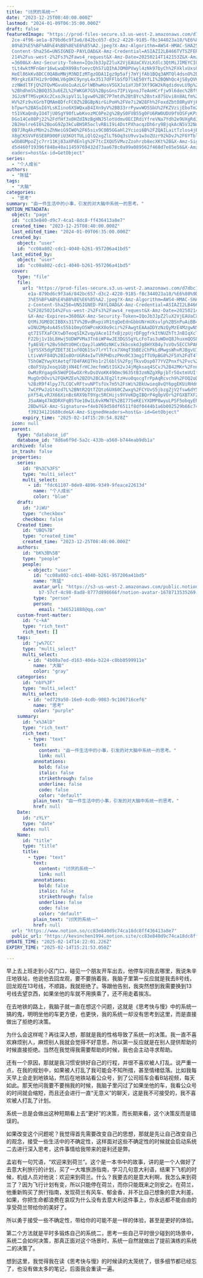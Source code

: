 ```yaml
---
title: "讨厌的系统一"
date: "2023-12-25T08:40:00.000Z"
lastmod: "2024-01-09T06:35:00.000Z"
draft: false
featuredImage: "https://prod-files-secure.s3.us-west-2.amazonaws.com/d7dbc101-8\
  2ce-4f96-ae1a-879bd6c9f3a6/842bc657-d3c2-4220-9185-f8c344023a18/%E6%80%9D%E8%\
  80%83%E5%BF%AB%E4%B8%8E%E6%85%A2.jpeg?X-Amz-Algorithm=AWS4-HMAC-SHA256&X-Amz-\
  Content-Sha256=UNSIGNED-PAYLOAD&X-Amz-Credential=ASIAZI2LB466TVTSZFER%2F20250\
  214%2Fus-west-2%2Fs3%2Faws4_request&X-Amz-Date=20250214T142153Z&X-Amz-Expires\
  =3600&X-Amz-Security-Token=IQoJb3JpZ2luX2VjEAUaCXVzLXdlc3QtMiJIMEYCIQCrITP7d4\
  tLt4wktMFnGmr16wLwaDX098sfoevcQhS7iQIhAJOM0PVwyl4zNk97byCh%2FXklxUxs05la9Qbsf\
  HeEl86kKv8DCC0QABoMNjM3NDIzMTgzODA1Igz9p5afj7mYjfAb1BQq3AMTQl4dsnO%2BgAKgoHO3\
  M9rgkzEATH1z9rO0WLV6gOKC9ynyL4x3517dFFlbSfD7lkE50YfLI%2BQNhQc4jS8yQVHWi%2B1LQ\
  zzNWdlTFjQ%2FQvMGvuUo1uAzLGrlWBhwHosVSGXJu1aYJbF3Xf9GW2kRqdidovLU9p%2Bytht39A\
  %2BhdhmS%2B0Q353u6EZL%2FWKGR7G5%2BpsGns7IPiVpnoJTeAoHCrfjw9l6dec%2Bf98X34gINe\
  3GJzNfTMSvpKXc2CxoJkipVl1Llgvw0%2BC7P7mtd%2BtBYc%2Bstx87SUvi8n8ALfm%2FHIeymgn\
  HV%2Fz9vXGrbTQMAm8DfcFC0Z%2BGBpNirGiPoH%2FVe7i2W28Fh%2FoxdZbtO8RyUYjFJdM9GtRd\
  bTpwr%2BASuI6YLsKIino6XSWQxaB4IXn9yV%2BB33rrPywvWOSSbU%2FKZVzijEboTm2mAFUT8cF\
  tS1VKaQn8yIO4TjU0SgY90fLwbKvozMC0Pe2g%2ByS0FVB55g0FU6RW0UDU9fVOSFyKPxAmQnI5uM\
  DGo14Ce80Pj22%2FdfHf3x0HZdINzBgHNJ5lotUdmv0ECIRdiYfreVNa7Ydh2e9UXgRdJNEqYQ9s%\
  2B2Holre6I6%2BooG9Zp3kCuBH5R5oclvRBiI9i4DstPXhacqzDh6ry9BjqkAcN5V32No9xhPqUdB\
  OB7JRqAkzMUn2sZhNeiG9IWO%2F65six9C0B5GGaHl2Ycioi6B%2FZQAILaitTzlos4jEh112aPXf\
  X8gCKSVVF6SE8R900FiU3KOtTULiQlQ2xgZlLT6Oq3sU9vv1w3oZUzr92kDvJ%2F6YTblefpjmTiZ\
  wObBUMpoZjc7rr11Kj83aXPdEnlg%2F7tcIXQU5VMvzZzohrzb8ecXKt%2B&X-Amz-Signature=7\
  d5d460f19396f848e40a11459769432d73aa678c0a99a089562f468d7e85e56&X-Amz-SignedH\
  eaders=host&x-id=GetObject"
series:
  - "个人成长"
authors:
  - "陈猛"
tags:
  - "大脑"
categories:
  - "思考"
summary: "由一件生活中的小事，引发的对大脑中系统一的思考。"
NOTION_METADATA:
  object: "page"
  id: "cc83e840-d9c7-4ca1-8dc8-ff436413a8e7"
  created_time: "2023-12-25T08:40:00.000Z"
  last_edited_time: "2024-01-09T06:35:00.000Z"
  created_by:
    object: "user"
    id: "cc08a802-cdc1-4040-b261-957206a41bd5"
  last_edited_by:
    object: "user"
    id: "cc08a802-cdc1-4040-b261-957206a41bd5"
  cover:
    type: "file"
    file:
      url: "https://prod-files-secure.s3.us-west-2.amazonaws.com/d7dbc101-82ce-4f96-a\
        e1a-879bd6c9f3a6/842bc657-d3c2-4220-9185-f8c344023a18/%E6%80%9D%E8%80%8\
        3%E5%BF%AB%E4%B8%8E%E6%85%A2.jpeg?X-Amz-Algorithm=AWS4-HMAC-SHA256&X-Am\
        z-Content-Sha256=UNSIGNED-PAYLOAD&X-Amz-Credential=ASIAZI2LB466SQUE3YIP\
        %2F20250214%2Fus-west-2%2Fs3%2Faws4_request&X-Amz-Date=20250214T142054Z\
        &X-Amz-Expires=3600&X-Amz-Security-Token=IQoJb3JpZ2luX2VjEAUaCXVzLXdlc3\
        QtMiJGMEQCIBBXs31TV%2BvdRvpiVR1tqQeEdnGbbUNrmUXsvlp%2BSnPuAiBB4JsE8kzld\
        wINU2Mp4vA45s55b1OmyO5WPcmKX0o9cir%2FAwgtEAAaDDYzNzQyMzE4MzgwNSIMejtGi3\
        qt7ISTXaFCKtwDTeoqSIKZvqyUAce1IfxBjzpUjrDFggfrkItNUZhTtJnBIqXcTPbGOyI%2\
        F22bj1v1bL8Hwj5UDWPVMa3Tn6iWP4wJE3DGS5gYLcFoTas3uWDoQ8JhuxmQOS83oZcGLTm\
        fyAEVEr%2Bv50dtU0HCcQayJlaW9OzNKCv3kbcokdJg8HYXB4y7sVOv5ECChPAPTZUIv8Vs\
        lgYSSX5dgPZDET3E1uf0Q61Sv7lrYlTcx7XHqT3bBEzChPkLdMwgsWhvRJBgvUIQI06op6N\
        LtivWVF84Q%2BIo8OrUGR4eIwTVRPHDszPKn0C33mg1fTU9pBG8%2F5X%2FdT4l4fStEATO\
        TShGWZYwyXtAetqf7D4FAKQTHs1r2l6blS%2FpjTkvvDsp077YVZPnxf%2Fvc%2BpRsraIY\
        cBoF5VpJxoq1GBjXN4EfrHCJmcfmWStIGX2vJ4jMgksaq4SCvJ%2B42MKr%2FnngvC9ZmQw\
        OwMzRYgagdk5WdPI6wOXrRvDsOVoKK49Omc9635tB3zmNZgXRpjbTr5OxtmVUIfZI1i5ioi\
        MugOrDOvi%2FQkMZEo%2BZO%2BCAJEg2ltzHvoOqocgTrPpAqRcvch9%2FOQ2oDSkpvCMWL\
        %2BzR9f4lpyJ7LCQCvRFtvuNPTsfUx7m5%2FsWi%2BkUwieq8vQY6pgEKUiRHdmi3MOHMZ1\
        7wCPPwJzGt4zd7L%2BNtR2QtTZQtz6UX60CZwxg%2FCYUvS5jbzgZjV2fsw6dY5WleUB8IO\
        pXf54LvRJX66XinBc6RX9bT9Ygc5RCHijs9YVeKDgIBQrP4gOpVOr%2FGXBTXFZghPAkJDQ\
        JSaAWq47AQDRXFqBSTUe10w1L6vkMW7E%2BI77SeKEiYXDMP8wyuLPSF5obqyEhk2%2Bnd%\
        2BDwY&X-Amz-Signature=f4eb769d58df6511f8df0444b1a6b002529b66c74b34b7dfa\
        f39234121680cde&X-Amz-SignedHeaders=host&x-id=GetObject"
      expiry_time: "2025-02-14T15:20:54.828Z"
  icon: null
  parent:
    type: "database_id"
    database_id: "8d6a6f9d-5a2c-433b-a560-b744eab9db1a"
  archived: false
  in_trash: false
  properties:
    series:
      id: "B%3C%3FS"
      type: "multi_select"
      multi_select:
        - id: "fdc61107-0de9-4896-9349-9feace22613d"
          name: "个人成长"
          color: "blue"
    draft:
      id: "JiWU"
      type: "checkbox"
      checkbox: false
    Created time:
      id: "UBQ%7B"
      type: "created_time"
      created_time: "2023-12-25T08:40:00.000Z"
    authors:
      id: "bK%3B%5B"
      type: "people"
      people:
        - object: "user"
          id: "cc08a802-cdc1-4040-b261-957206a41bd5"
          name: "陈猛"
          avatar_url: "https://s3-us-west-2.amazonaws.com/public.notion-static.com/775523\
            b7-57cf-4c98-8ad8-8777d898666f/notion-avatar-1678713535269.png"
          type: "person"
          person:
            email: "346521888@qq.com"
    custom-front-matter:
      id: "c~kA"
      type: "rich_text"
      rich_text: []
    tags:
      id: "jw%7CC"
      type: "multi_select"
      multi_select:
        - id: "4b08a7ed-d163-40da-b224-c8bb8599911e"
          name: "大脑"
          color: "gray"
    categories:
      id: "nbY%3F"
      type: "multi_select"
      multi_select:
        - id: "ed729a50-16e0-4cdb-9083-9c106716cef6"
          name: "思考"
          color: "purple"
    summary:
      id: "x%3AlD"
      type: "rich_text"
      rich_text:
        - type: "text"
          text:
            content: "由一件生活中的小事，引发的对大脑中系统一的思考。"
            link: null
          annotations:
            bold: false
            italic: false
            strikethrough: false
            underline: false
            code: false
            color: "default"
          plain_text: "由一件生活中的小事，引发的对大脑中系统一的思考。"
          href: null
    Date:
      id: "zYLY"
      type: "date"
      date: null
    Name:
      id: "title"
      type: "title"
      title:
        - type: "text"
          text:
            content: "讨厌的系统一"
            link: null
          annotations:
            bold: false
            italic: false
            strikethrough: false
            underline: false
            code: false
            color: "default"
          plain_text: "讨厌的系统一"
          href: null
  url: "https://www.notion.so/cc83e840d9c74ca18dc8ff436413a8e7"
  public_url: "https://kevinchen1994.notion.site/cc83e840d9c74ca18dc8ff436413a8e7"
UPDATE_TIME: "2025-02-14T14:22:01.226Z"
EXPIRY_TIME: "2025-02-14T15:21:53.050Z"

---
```

<link rel="stylesheet" href="https://cdn.jsdelivr.net/npm/katex@0.16.2/dist/katex.min.css" integrity="sha384-bYdxxUwYipFNohQlHt0bjN/LCpueqWz13HufFEV1SUatKs1cm4L6fFgCi1jT643X" crossorigin="anonymous">


早上去上班走到小区门口，碰见一个朋友开车出去，他停车问我去哪里，我说朱辛庄地铁站，他说他去回龙观，要不要捎着我，我脑子里第一反应就是我去8号线，回龙观在13号线，不顺路，我就拒绝了。等跟他告别，我突然想到我需要换到13号线去望京西，如果坐他的车就不用换乘了，还不用走着挨冻。


在去地铁的路上，我脑子就一直在想这个问题，这就是《思考快与慢》中的系统一搞的鬼，明明坐他的车更方便，也更快，我的系统一却没有思考到这里，而是直接做出了拒绝的决策。


为什么会这样呢？再往深入想，那就是我的性格导致了系统一的决策。我一直不喜欢麻烦别人，麻烦别人我就会觉得不好意思，所以第一反应就是在别人提供帮助的时候直接拒绝。当然在我觉得我需要帮助的时候，我也会主动寻求帮助。


还有一个原因，那就是我习惯安排好自己的行程，并很不喜欢被人打乱。说严重一点，在我的规划中，如果被人打乱了我可能会不知所措，甚至情绪低落。比如我每天早上会走到地铁站，然后在地铁站看公众号，到了公司班车会看B站视频，每天如此。那天他问我要不要捎我的时候，我脑子里闪过了如果坐他的车，我看公众号的时间就会缩短，而且还会进行一直“无意义”的聊天，这是我不可接受的，我不喜欢被人打乱了计划。


系统一总是会做出这种短期看上去“更好”的决策，而长期来看，这个决策反而是错误的。


如果改变这个问题呢？我觉得首先需要改变自己的思想，那就是先让自己改变自己的观念，接受一些生活中的不确定性，这样面对这些不确定性的时候就会启动系统二去进行深入思考，这件事情给我带来的是利还是弊。


孟岩有一句咒语，“欢迎来到荷兰”。这个是一本书中的故事，讲的是一个人做好了去意大利旅行的计划，买了一大堆旅游指南，学习几句意大利语，结果下飞机的时候，机组人员对他说：欢迎来到荷兰。什么？我要去的是意大利啊，我怎么来到荷兰了？因为飞行计划有变，所以只能停在荷兰，而你只能既来之则安之。在荷兰，他重新购买了旅行指南，发现荷兰有风车、郁金香，并不比自己想象的意大利差。如果，你把生命都浪费在哀叹为什么没有去意大利这件事上，你永远都不能自由的享受荷兰带给你的美好了。


所以勇于接受一些不确定性，带给你的可能不是一样的体验，甚至是更好的体验。


第二个方法就是平时多锻炼自己的系统二，思考一些自己平时很少碰到的场景中，系统二会如何决策，那真正面对这个场景时，系统一自然就做出了提前演练的系统二的决策了。


想到这里，我觉得我在读《思考快与慢》的时候读的太笼统了，很多细节都已经忘了，也没有做太多的笔记，后面我会重读一遍。

